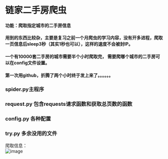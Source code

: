 # 链家二手房爬虫
#### 功能：爬取指定城市的二手房信息
#### 用到的东西比较杂，主要是复习之前一个月爬虫的学习内容，没有开多进程，爬取一页信息后sleep3秒（其实1秒也可以），这样的速度不会被封IP。
#### 一个有10000套二手房的城市需要半个小时爬取完， 需要爬哪个城市的二手房可以在config文件设置。
#### 第一次用github，折腾了两个小时终于发上来了。。。。。。
### spider.py主程序
### request.py 包含requests请求函数和获取总页数的函数
### config.py 各种配置
### try.py 多余没用的文件
爬取信息：  
![image](https://github.com/longxiaofei/spider-lianjia/blob/master/lianjia_spiderV1.1/img1.jpg?raw=true)

